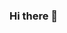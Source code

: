 ### Hi there 👋

<!--
**yoonssseo/yoonssseo** is a ✨ _special_ ✨ repository because its `README.md` (this file) appears on your GitHub profile.

## 🔭 I’m currently working on Dancing Computer Interaction.
- 🌱 I’m currently learning Programming.
- 👯 I’m looking to collaborate on dance performers. (Idols, dancers)
- 🤔 I’m looking for help with ...
- 💬 Ask me about ...
- 📫 How to reach me: ...
- 😄 Pronouns: ...
- ⚡ Fun fact: ...
-->
